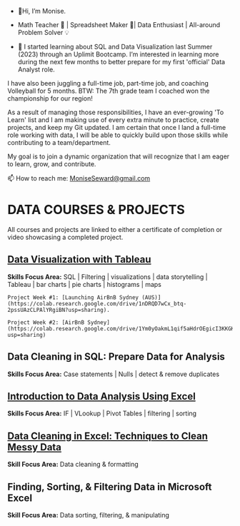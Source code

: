 - 👋Hi, I’m Monise.
  
- Math Teacher :abacus: | Spreadsheet Maker :ledger:| Data Enthusiast | All-around Problem Solver :bulb: 

- 👀 I started learning about SQL and Data Visualization last Summer (2023) through an Uplimit Bootcamp. I’m interested in learning more during the next few months to better prepare for my first 'official' Data Analyst role.

I have also been juggling a full-time job, part-time job, and coaching Volleyball for 5 months. BTW: The 7th grade team I coached won the championship for our region! 

As a result of managing those responsibilities, I have an ever-growing 'To Learn' list and I am making use of every extra minute to practice, create projects, and keep my Git updated. I am certain that once I land a full-time role working with data, I will be able to quickly build upon those skills while contributing to a team/department.

My goal is to join a dynamic organization that will recognize that I am eager to learn, grow, and contribute.

 📫 How to reach me: MoniseSeward@gmail.com


# **DATA COURSES & PROJECTS**

All courses and projects are linked to either a certificate of completion or video showcasing a completed project.

## **[Data Visualization with Tableau](https://api.accredible.com/v1/frontend/credential_website_embed_image/certificate/79462872)**

**Skills Focus Area:** SQL | Filtering | visualizations | data storytelling | Tableau | bar charts | pie charts | histograms | maps

    Project Week #1: [Launching AirBnB Sydney (AUS)](https://colab.research.google.com/drive/1nDRQD7wCx_btq-2pssUAzCLPAlYRgiBN?usp=sharing).
    
    Project Week #2: [AirBnB Sydney](https://colab.research.google.com/drive/1Ym0yOakmL1qif5aHdrOEgicI3KKGKn6N?usp=sharing) 
    
 ## **Data Cleaning in SQL: Prepare Data for Analysis**
 **Skills Focus Area:** Case statements | Nulls | detect & remove duplicates
 
## **[Introduction to Data Analysis Using Excel](https://coursera.org/share/f8c05004f75a151f02ac34b0f0fca6fc)**

**Skills Focus Area:** IF | VLookup | Pivot Tables | filtering | sorting

## **[Data Cleaning in Excel: Techniques to Clean Messy Data](https://drive.google.com/file/d/1whvLcHVg2A8AMSwZch1FuDepmxDItXWl/view?usp=sharing)**

**Skill Focus Area:** Data cleaning & formatting

## **Finding, Sorting, & Filtering Data in Microsoft Excel**

**Skill Focus Area:** Data sorting, filtering, & manipulating


<!---
MLSeward/MLSeward is a ✨ special ✨ repository because its `README.md` (this file) appears on your GitHub profile.
You can click the Preview link to take a look at your changes.
--->
